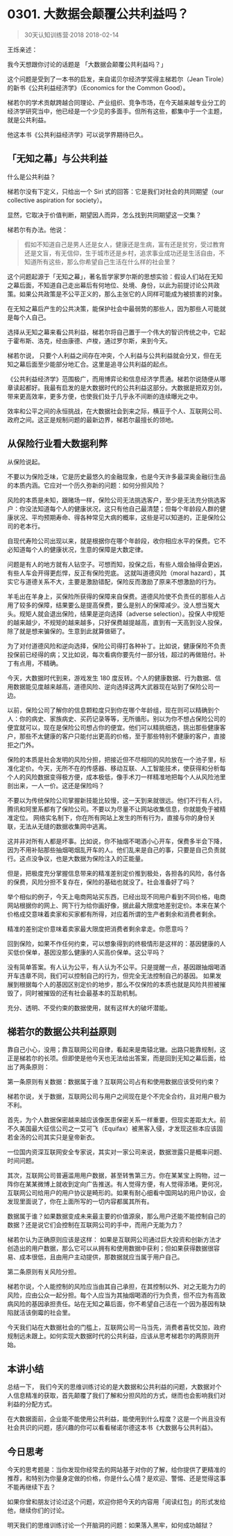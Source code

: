 # 0301. 大数据会颠覆公共利益吗？
> 30天认知训练营·2018
2018-02-14

王烁亲述：

我今天想跟你讨论的话题是 「大数据会颠覆公共利益吗？」 

这个问题是受到了一本书的启发，来自诺贝尔经济学奖得主梯若尔（Jean Tirole）的新书《公共利益经济学》（Economics for the Common Good）。

梯若尔的学术贡献跨越合同理论、产业组织、竞争市场，在今天越来越专业分工的经济学研究当中，他已经是一个少见的多面手。但所有这些，都集中于一个主题，就是公共利益。

他这本书《公共利益经济学》可以说学界期待已久。

## 「无知之幕」与公共利益
什么是公共利益？

梯若尔没有下定义，只给出一个 Siri 式的回答：它是我们对社会的共同期望（our collective aspiration for society）。

显然，它取决于价值判断，期望因人而异，怎么找到共同期望这一交集？

梯若尔有办法。他说：

> 假如不知道自己是男人还是女人，健康还是生病，富有还是贫穷，受过教育还是文盲，有无信仰，生于城市还是乡村，追求事业成功还是生活自由，不知道所有这些，那么你希望自己生活在什么样的社会里？

这个问题起源于「无知之幕」，著名哲学家罗尔斯的思想实验：假设人们站在无知之幕后面，不知道自己走出幕后有何地位、处境、身份，以此为前提讨论公共政策。如果公共政策是不公平正义的，那么主张它的人同样可能成为被损害的对象。

在无知之幕后产生的公共决策，能保护社会中最弱势的那些人，因为那些人可能就是每个人自己。

选择从无知之幕来看公共利益，梯若尔将自己置于一个伟大的智识传统之中，它起于霍布斯、洛克，经由康德、卢梭，通过罗尔斯，来到今天。

梯若尔说， 只要个人利益之间存在冲突，个人利益与公共利益就会分叉，但在无知之幕后面至少能部分地汇合。这里是追寻公共利益的起点。

《公共利益经济学》范围极广，而用博弈论和信息经济学贯通。梯若尔说随便从哪章读起都好。我最有启发的是大数据时代的公共利益这部分。大数据是把双刃剑，带来更高效率，更多方便，也使我们处于几乎永不间断的连续曝光之中。

效率和公平之间的永恒挑战，在大数据社会到来之际，横亘于个人、互联网公司、政府之间。这正是规制问题的最新边界，梯若尔最擅长的领地。

## 从保险行业看大数据利弊
从保险说起。

不要以为保险乏味，它是历史最悠久的金融现象，也是今天许多最深奥金融衍生品的本质内涵。它应对一个历久弥新的问题：如何分担风险？

风险的本质是未知，跟赌场一样，保险公司无法挑选客户，至少是无法充分挑选客户：你没法知道每个人的健康状况，这只有他自己最清楚；但每个年龄段人群的健康状况、平均预期寿命、得各种常见大病的概率，这些是可以知道的，正是保险公司的老本行。

自现代寿险公司出现以来，就是根据你在哪个年龄段，收你相应水平的保费。它不必知道每个人的健康状况，生意的保障是大数定律。

问题是有人的地方就有人钻空子。可想而知，投保之后，有些人烟会抽得会更凶，有些人车会开得更彪悍，反正有保险兜底。 这就叫道德风险（moral hazard），其实它与道德关系不大，主要是激励错配，保险反而激励了原来不想激励的行为。

羊毛出在羊身上，买保险所获得的保障来自保费。道德风险使不负责任的那些人占用了较多的保障，结果要么是提高保费，要么是别人的保障减少。没人想当冤大头。规矩人就会退出保险，结果是逆向选择（adverse selection）。投保人中规矩的越来越少，不规矩的越来越多，只好保费越提越高，直到有一天高到没人投保，除了就是想来骗保的。生意到此就算做砸了。

为了对付道德风险和逆向选择，保险公司得打各种补丁。比如说，健康保险不负责投保前已经得的病；又比如说，每次看病你要先付一部分钱，超过的再做赔付。补丁有点用，不精确。

今天，大数据时代到来，游戏发生 180 度反转。个人的健康数据、行为数据、信用数据能见度越来越高，道德风险、逆向选择这两大武器现在站到了保险公司一边。

以前，保险公司了解你的信息颗粒度只到你在哪个年龄组，现在则可以精确到个人：你的病史、家族病史、买药记录等等，无所循形。别以为你不想占保险公司的便宜就可以，现在是保险公司想占你的便宜。他们可以精挑细选，挑出那些健康客户，那些不太健康的客户只能付出更高的价格，至于那些特别不健康的客户，直接拒之门外。

保险的本质是社会发明的风险分担，把接近但不尽相同的风险放在一个池子里，标准化定价。今天，无所不在的传感器、移动互联、人工智能技术，使获得和分析每个人的风险数据变得极方便，成本极低，像手术刀一样精准地把每个人从风险池里剖出来，一人一价。这还是保险吗？

不要以为传统保险公司掌握新技能比较慢，这一天到来就很远。他们不行有人行。腾讯和阿里系都有了保险公司。不要以为尽量不让网站收集信息，你就能免于被精准定位。 网络实名制下，你在所有网站上发生的所有行为，直接与你的身份关联，无法从无缝的数据收集网中逃离。

这并非对所有人都是坏事。比如说，你不抽烟不喝酒小心开车，保费多半会下降，因为不用补贴那些抽烟喝烟乱开车的人。他们乱来是自己的事，只要是自己负责就行。这点没争议，也是大数据为保险注入的正能量。

但是，把极度充分掌握信息带来的精准差别定价推到极处，各担各的风险，各付各的保费，风险分担不复存在，保险的基础也就没了。社会准备好了吗？

举个相似的例子，今天上电商网站买东西，已经出现不同用户看到不同价格，电商网站根据你的网上、网下行为给你画好像，据此最大限度地差别定价。本来在某个价格成交意味着卖家和买家都有所得，对应着所谓的生产者剩余和消费者剩余。

精准的差别定价意味着卖家最大限度把消费者剩余拿走。你愿意吗？

回到保险，如果不作任何约束，可以想象得到的终极情形是这样的：基因健康的人买低价保单，基因没那么健康的人买高价保单。这公平吗？

没有简单答案。有人认为公平，有人认为不公平。只是提醒一点，基因跟抽烟喝酒开车违章不同，我们可以控制自己的行为，但完全无法控制自己的基因。 如果发展到根据每个人的基因区别定价的地步，那么不仅保险的本质也就是风险共担被摧毁了，同时被摧毁的还有社会最基本的互助机制。

充分、透明、不受约束的数据使用，就有这样大的破坏潜能。

## 梯若尔的数据公共利益原则
靠自己小心，没用；靠互联网公司自律，看起来是南辕北辙。出路只能靠规制，这正是梯若尔的长项。但即使是他今天也无法给出答案，而是回到无知之幕后面，给出了两条原则：

第一条原则有关数据：数据属于谁？互联网公司占有和使用数据应该受何约束？

梯若尔说，关于数据，互联网公司与用户之间现在是个不完全合约，且对用户极为不利。

首先，为个人数据保密越来越应该像医患保密关系一样重要，但现实差距太大。前不久美国最大征信公司之一艾可飞（Equifax）被黑客入侵，才发现这些本应该固若金汤的公司其实只是皇帝新衣。

一位国内资深互联网安全专家说，其实对一家公司来说，数据泄露只是概率问题、时间问题。

其次，互联网公司普遍滥用用户数据，甚至转售第三方。你在某某宝上购物，过一阵你在某某微博上就收到定向广告推送。有人觉得方便，有人觉得添堵。更何况，互联网公司给用户的用户协议是畸形的。如果有耐心细看中国网站的用户协议，会发现里面说了，你在上面所写的一切内容都属其所有。

数据属于谁？如果数据变成未来最主要的价值源泉，那么用户还能不能控制自己的数据？还是说它们会控制在互联网公司的手中，而用户无能为力？

梯若尔认为正确原则应该是这样： 如果是互联网公司通过巨大投资和创新方法才创造出的用户数据，那么它可以从拥有和使用数据中获利；但如果获得数据很容易、成本很低，且由用户主动提供，那数据就应当属于用户自己。

第二条原则有关风险分担。 

梯若尔说，个人能控制的风险应当由其自己承担，在其控制以外、对之无能为力的风险，应由公众一起分担。每个人应当为其抽烟喝酒的行为负责，但不应为有高致病风险的基因承担责任。站在无知之幕后面，你不希望自己活在一个因为基因有缺陷就活该倒霉的社会里。

今天我们站在大数据社会的门槛上，互联网公司一马当先，消费者喜忧交加，政府规制远未跟上。如何实现大数据时代的公共利益，应该从思考梯若尔的两原则开始。

## 本讲小结
总结一下， 我们今天的思维训练讨论的是大数据和公共利益的问题，大数据对个人信息精准的获取，首先颠覆了我们了解和分担风险的方式，继而也会影响我们对利益的分配方式。

在大数据面前，企业能不能使用公共利益，能使用到什么程度？这是一个尚且没有社会共识的问题，感兴趣的你可以看看梯诺尔德这本书《大数据与公共利益》。

## 今日思考
今天的思考题是：当你发现你经常去的网站基于对你的了解，给你提供了更精准的推荐，和特别为你量身定做的价格，你是什么心情？是欢迎、警惕、还是觉得这事不能再继续下去？

如果你曾和朋友讨论过这个问题，欢迎你把今天的内容用「阅读红包」的形式发给他，继续你们的讨论。

明天我们的思维训练讨论一个开脑洞的问题：如果落入黑牢，如何成功越狱？



